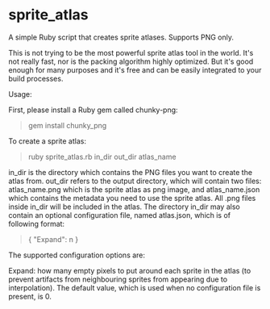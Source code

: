 # sprite_atlas
A simple Ruby script that creates sprite atlases. Supports PNG only.

This is not trying to be the most powerful sprite atlas tool in the world. It's not really fast, nor is the packing algorithm highly optimized. But it's good enough for many purposes and it's free and can be easily integrated to your build processes.

Usage:

First, please install a Ruby gem called chunky-png:

> gem install chunky_png

To create a sprite atlas:

> ruby sprite_atlas.rb in_dir out_dir atlas_name

in_dir is the directory which contains the PNG files you want to create the atlas from. out_dir refers to the output directory, which will contain two files: atlas_name.png which is the sprite atlas as png image, and atlas_name.json which contains the metadata you need to use the sprite atlas. All .png files inside in_dir will be included in the atlas. The directory in_dir may also contain an optional configuration file, named atlas.json, which is of following format:

>{
>  "Expand": n
>}

The supported configuration options are:

Expand: how many empty pixels to put around each sprite in the atlas (to prevent artifacts from neighbouring sprites from appearing due to interpolation). The default value, which is used when no configuration file is present, is 0.